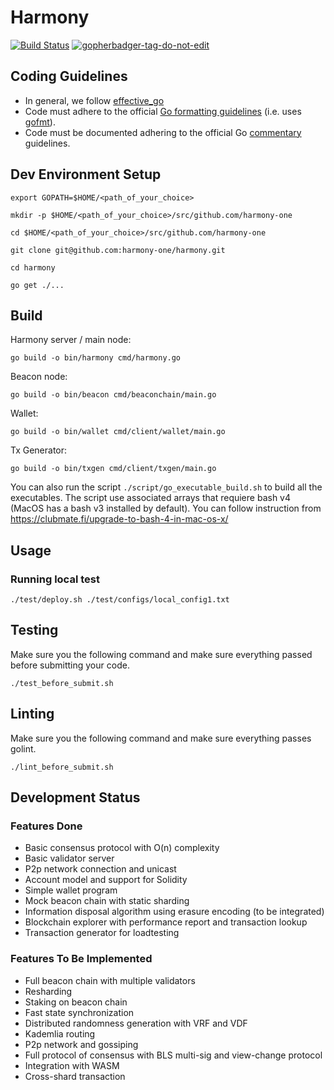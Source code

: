 # Harmony
[![Build Status](https://travis-ci.com/harmony-one/harmony.svg?token=DnoYvYiTAk7pqTo9XsTi&branch=master)](https://travis-ci.com/harmony-one/harmony)
<a href='https://github.com/jpoles1/gopherbadger' target='_blank'>![gopherbadger-tag-do-not-edit](https://img.shields.io/badge/Go%20Coverage-45%25-brightgreen.svg?longCache=true&style=flat)</a>


## Coding Guidelines

* In general, we follow [effective_go](https://golang.org/doc/effective_go.html)
* Code must adhere to the official [Go formatting guidelines](https://golang.org/doc/effective_go.html#formatting) (i.e. uses [gofmt](https://golang.org/cmd/gofmt/)).
* Code must be documented adhering to the official Go [commentary](https://golang.org/doc/effective_go.html#commentary) guidelines.


## Dev Environment Setup

```
export GOPATH=$HOME/<path_of_your_choice>

mkdir -p $HOME/<path_of_your_choice>/src/github.com/harmony-one

cd $HOME/<path_of_your_choice>/src/github.com/harmony-one

git clone git@github.com:harmony-one/harmony.git

cd harmony

go get ./...
```

## Build

Harmony server / main node:
```
go build -o bin/harmony cmd/harmony.go
```

Beacon node:
```
go build -o bin/beacon cmd/beaconchain/main.go
```

Wallet:
```
go build -o bin/wallet cmd/client/wallet/main.go
```

Tx Generator:
```
go build -o bin/txgen cmd/client/txgen/main.go
```

You can also run the script `./script/go_executable_build.sh` to build all the executables.
The script use associated arrays that requiere bash v4 (MacOS has a bash v3 installed by default). You can follow instruction from https://clubmate.fi/upgrade-to-bash-4-in-mac-os-x/

## Usage

### Running local test
```
./test/deploy.sh ./test/configs/local_config1.txt
```

## Testing

Make sure you the following command and make sure everything passed before submitting your code.

```
./test_before_submit.sh
```

## Linting

Make sure you the following command and make sure everything passes golint.

```
./lint_before_submit.sh
```

## Development Status

### Features Done

* Basic consensus protocol with O(n) complexity
* Basic validator server
* P2p network connection and unicast
* Account model and support for Solidity
* Simple wallet program
* Mock beacon chain with static sharding
* Information disposal algorithm using erasure encoding (to be integrated)
* Blockchain explorer with performance report and transaction lookup
* Transaction generator for loadtesting

### Features To Be Implemented

* Full beacon chain with multiple validators
* Resharding
* Staking on beacon chain
* Fast state synchronization
* Distributed randomness generation with VRF and VDF
* Kademlia routing
* P2p network and gossiping
* Full protocol of consensus with BLS multi-sig and view-change protocol
* Integration with WASM
* Cross-shard transaction
